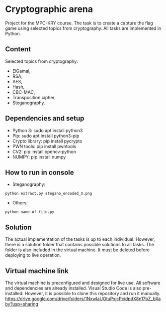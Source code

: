 # Cryptographic arena
Project for the MPC-KRY course. The task is to create a capture the flag game using selected topics from cryptography. All tasks are implemented in Python.
## Content
Selected topics from cryptography:
* ElGamal,
* RSA,
* AES,
* Hash,
* CBC-MAC,
* Transposition cipher,
* Steganography.
## Dependencies and setup
* Python 3: sudo apt install python3
* Pip: sudo apt install python3-pip
* Crypto library: pip install pycrypto
* PWN tools: pip install pwntools
* CV2: pip install opencv-python
* NUMPY: pip install numpy
## How to run in console
* Steganography: 
```
python extract.py stegano_encoded_X.png
```
* Others: 
```
python name-of-file.py
```
## Solution
The actual implementation of the tasks is up to each individual. However, there is a solution folder that contains possible solutions to all tasks. The folder is also included in the virtual machine. It must be deleted before deploying to live operation.

## Virtual machine link
The virtual machine is preconfigured and designed for live use. All software and dependencies are already installed. Visual Studio Code is also pre-installed. However, it is possible to clone this repository and run it manually.
https://drive.google.com/drive/folders/1NxwIaUOtuPxjcPcidpdX8n17bZ_bXaby?usp=sharing


